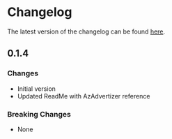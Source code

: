 # Changelog

The latest version of the changelog can be found [here](https://github.com/Azure/bicep-registry-modules/blob/main/avm/res/insights/diagnostic-setting/CHANGELOG.md).

## 0.1.4

### Changes

- Initial version
- Updated ReadMe with AzAdvertizer reference

### Breaking Changes

- None
